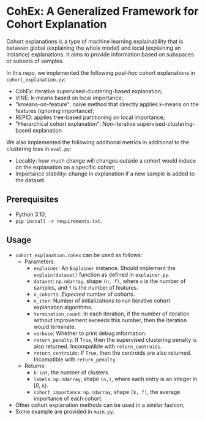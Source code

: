 # CohEx: A Generalized Framework for Cohort Explanation

Cohort explanations is a type of machine learning explainability that is between global (explaining the whole model) and local (explaining an instance) explanations. It aims to provide information based on subspaces or subsets of samples.

In this repo, we implemented the following _post-hoc_ cohort explanations in `cohort_explanation.py`:

- CohEx: iterative supervised-clustering-based explanation;
- VINE: k-means based on local importance;
- "kmeans-on-feature": naive method that directly applies k-means on the features (ignoring importance);
- REPID: applies tree-based partitioning on local importance;
- "Hierarchical cohort explanation": _Non_-iterative supervised-clustering-based explanation.

We also implemented the following additional metrics in additional to the clustering loss in `eval.py`:

- Locality: how much change will changes _outside_ a cohort would induce on the explanation on a specific cohort;
- Importance stability: change in explanation if a new sample is added to the dataset.

## Prerequisites

- Python 3.10;
- `pip install -r requirements.txt`.

## Usage

- `cohort_explanation.cohex` can be used as follows:
    - Parameters:
      - `explainer`: An `Explainer` instance. Should implement the `explain(dataset)` function as defined in `explainer.py`.
      - `dataset`: `np.ndarray`, shape `(n, f)`, where `n` is the number of samples, and `f` is the number of features.
      - `n_cohorts`: _Expected_ number of cohorts.
      - `n_iter`: Number of initializations to run iterative cohort explanation algorithms.
      - `termination_count`: In each iteration, if the number of iteration without improvement exceeds this number, then the iteration would terminate.
      - `verbose`: Whether to print debug information.
      - `return_penalty`: If `True`, then the supervised clustering penalty is also returned. Incompatible with `return_centroids`.
      - `return_centroids`: If `True`, then the centroids are also returned. Incomptible with `return_penalty`.
    - Returns:
      - `k`: `int`, the number of clusters.
      - `labels`: `np.ndarray`, shape `(n,)`, where each entry is an integer in [0, `k`).
      - `cohort_importance`: `np.ndarray`, shape `(k, f)`, the average importance of each cohort.
- Other cohort explanation methods can be used in a similar fashion;
- Some example are provided in `main.py`.

